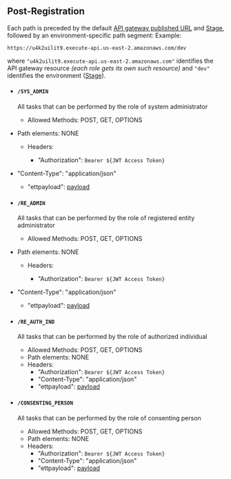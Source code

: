 ## Post-Registration

Each path is preceded by the default [API gateway published URL](https://docs.aws.amazon.com/apigateway/latest/developerguide/http-api-publish.html) and [Stage](https://docs.aws.amazon.com/apigateway/latest/developerguide/http-api-stages.stage-variables.html), followed by an environment-specific path segment:
Example:

```
https://u4k2uilit9.execute-api.us-east-2.amazonaws.com/dev
```

where `"u4k2uilit9.execute-api.us-east-2.amazonaws.com"` identifies the API gateway resource *(each role gets its own such resource)* and `"dev"` identifies the environment ([Stage](https://docs.aws.amazon.com/apigateway/latest/developerguide/http-api-stages.stage-variables.html)).

- #### `/SYS_ADMIN`

  All tasks that can be performed by the role of system administrator

  - Allowed Methods: POST, GET, OPTIONS
- Path elements: NONE
  - Headers:

    - "Authorization": `Bearer ${JWT Access Token}`
- "Content-Type": "application/json"
    - "ettpayload": [payload](./API-sysadmin.md)

- #### `/RE_ADMIN`

  All tasks that can be performed by the role of registered entity administrator

  - Allowed Methods: POST, GET, OPTIONS
- Path elements: NONE
  - Headers:

    - "Authorization": `Bearer ${JWT Access Token}`
- "Content-Type": "application/json"
    - "ettpayload": [payload](./API-readmin.md)

- #### `/RE_AUTH_IND`

  All tasks that can be performed by the role of authorized individual

  - Allowed Methods: POST, GET, OPTIONS
  - Path elements: NONE
  - Headers:
    - "Authorization": `Bearer ${JWT Access Token}`
    - "Content-Type": "application/json"
    - "ettpayload": [payload](./API-authind.md)

- #### `/CONSENTING_PERSON`

  All tasks that can be performed by the role of consenting person

  - Allowed Methods: POST, GET, OPTIONS
  - Path elements: NONE
  - Headers:
    - "Authorization": `Bearer ${JWT Access Token}`
    - "Content-Type": "application/json"
    - "ettpayload": [payload](./API-consenter.md)

